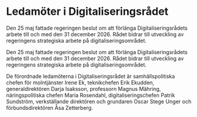 # Ledamöter i Digitaliseringsrådet

Den 25 maj fattade regeringen beslut om att förlänga Digitaliseringsrådets arbete till och med den 31 december 2026. Rådet bidrar till utveckling av regeringens strategiska arbete på digitaliseringsområdet.

Den 25 maj fattade regeringen beslut om att förlänga Digitaliseringsrådets arbete till och med den 31 december 2026. Rådet bidrar till utveckling av regeringens strategiska arbete på digitaliseringsområdet.

De förordnade ledamöterna i Digitaliseringsrådet är samhällspolitiska chefen för molntjänster Irene Ek, teknikchefen Erik Ekudden, generaldirektören Darja Isaksson, professorn Magnus Mähring, näringspolitiska chefen Maria Rosendahl, digitaliseringschefen Patrik Sundström, verkställande direktören och grundaren Oscar Stege Unger och förbundsdirektören Åsa Zetterberg.
